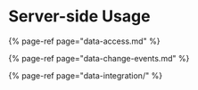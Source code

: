 # Server-side Usage

{% page-ref page="data-access.md" %}

{% page-ref page="data-change-events.md" %}

{% page-ref page="data-integration/" %}




